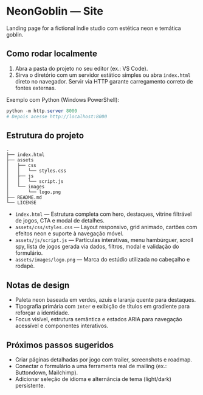 # NeonGoblin — Site

Landing page for a fictional indie studio com estética neon e temática goblin.

## Como rodar localmente

1. Abra a pasta do projeto no seu editor (ex.: VS Code).
2. Sirva o diretório com um servidor estático simples ou abra `index.html` direto no navegador. Servir via HTTP garante carregamento correto de fontes externas.

Exemplo com Python (Windows PowerShell):

```powershell
python -m http.server 8000
# Depois acesse http://localhost:8000
```

## Estrutura do projeto

```
.
├── index.html
├── assets
│   ├── css
│   │   └── styles.css
│   ├── js
│   │   └── script.js
│   └── images
│       └── logo.png
├── README.md
└── LICENSE
```

- `index.html` — Estrutura completa com hero, destaques, vitrine filtrável de jogos, CTA e modal de detalhes.
- `assets/css/styles.css` — Layout responsivo, grid animado, cartões com efeitos neon e suporte à navegação móvel.
- `assets/js/script.js` — Partículas interativas, menu hambúrguer, scroll spy, lista de jogos gerada via dados, filtros, modal e validação do formulário.
- `assets/images/logo.png` — Marca do estúdio utilizada no cabeçalho e rodapé.

## Notas de design

- Paleta neon baseada em verdes, azuis e laranja quente para destaques.
- Tipografia primária com `Inter` e exibição de títulos em gradiente para reforçar a identidade.
- Focus visível, estrutura semântica e estados ARIA para navegação acessível e componentes interativos.

## Próximos passos sugeridos

- Criar páginas detalhadas por jogo com trailer, screenshots e roadmap.
- Conectar o formulário a uma ferramenta real de mailing (ex.: Buttondown, Mailchimp).
- Adicionar seleção de idioma e alternância de tema (light/dark) persistente.
